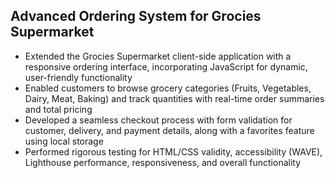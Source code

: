 ## Advanced Ordering System for Grocies Supermarket

- Extended the Grocies Supermarket client-side application with a responsive ordering interface, incorporating JavaScript for dynamic, user-friendly functionality
- Enabled customers to browse grocery categories (Fruits, Vegetables, Dairy, Meat, Baking) and track quantities with real-time order summaries and total pricing
- Developed a seamless checkout process with form validation for customer, delivery, and payment details, along with a favorites feature using local storage
- Performed rigorous testing for HTML/CSS validity, accessibility (WAVE), Lighthouse performance, responsiveness, and overall functionality

